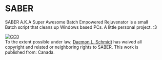 SABER
=====

SABER A.K.A Super Awesome Batch Empowered Rejuvenator is a small Batch script that cleans up Windows based PCs. 
A little personal project. :3

<p xmlns:dct="http://purl.org/dc/terms/" xmlns:vcard="http://www.w3.org/2001/vcard-rdf/3.0#">
  <a rel="license"
     href="http://creativecommons.org/publicdomain/zero/1.0/">
    <img src="http://i.creativecommons.org/p/zero/1.0/88x31.png" style="border-style: none;" alt="CC0" />
  </a>
  <br />
  To the extent possible under law,
  <a rel="dct:publisher"
     href="https://github.com/DaemonLee/SABER">
    <span property="dct:title">Daemon L. Schmidt</span></a>
  has waived all copyright and related or neighboring rights to
  <span property="dct:title">SABER</span>.
This work is published from:
<span property="vcard:Country" datatype="dct:ISO3166"
      content="CA" about="https://github.com/DaemonLee/SABER">
  Canada</span>.
</p>
